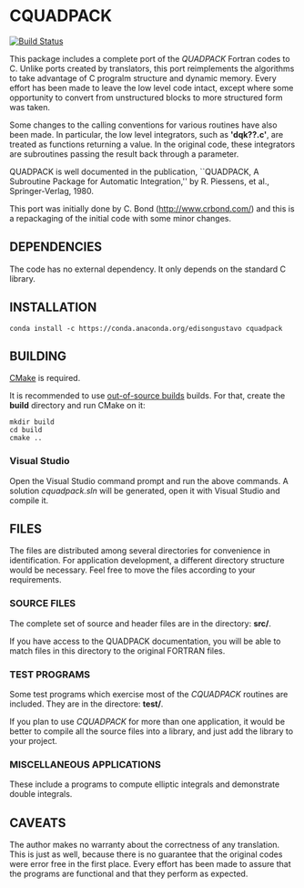 # CQUADPACK

[![Build Status](https://travis-ci.org/ESSS/cquadpack.svg?branch=master)](https://travis-ci.org/ESSS/cquadpack)

This package includes a complete port of the *QUADPACK* Fortran codes to C.
Unlike ports created by translators, this port reimplements the algorithms
to take advantage of C progralm structure and dynamic memory. Every effort
has been made to leave the low level code intact, except where some
opportunity to convert from unstructured blocks to more structured form
was taken.

Some changes to the calling conventions for various routines have also
been made. In particular, the low level integrators, such as **'dqk??.c'**,
are treated as functions returning a value. In the original code, these
integrators are subroutines passing the result back through a parameter.

QUADPACK is well documented in the publication, ``QUADPACK, A Subroutine
Package for Automatic Integration,'' by R. Piessens, et al., Springer-Verlag,
1980.

This port was initially done by C. Bond (http://www.crbond.com/) and this is
a repackaging of the initial code with some minor changes.

## DEPENDENCIES

The code has no external dependency. It only depends on the standard C library.

## INSTALLATION

`conda install -c https://conda.anaconda.org/edisongustavo cquadpack`

## BUILDING

[CMake](http://www.cmake.org/) is required.

It is recommended to use [out-of-source builds](http://www.cmake.org/Wiki/CMake_FAQ#Out-of-source_build_trees) builds.
For that, create the **build** directory and run CMake on it:

    mkdir build
    cd build
    cmake ..

### Visual Studio

Open the Visual Studio command prompt and run the above commands. A solution *cquadpack.sln* will be generated, open it
with Visual Studio and compile it.

## FILES

The files are distributed among several directories for convenience in
identification. For application development, a different directory
structure would be necessary. Feel free to move the files according to
your requirements.

### SOURCE FILES

The complete set of source and header files are in the directory: **src/**.

If you have access to the QUADPACK documentation, you will be able to
match files in this directory to the original FORTRAN files.

### TEST PROGRAMS

Some test programs which exercise most of the *CQUADPACK* routines are
included. They are in the directore: **test/**.

If you plan to use *CQUADPACK* for more than one application, it would be
better to compile all the source files into a library, and just add the
library to your project.

### MISCELLANEOUS APPLICATIONS

These include a programs to compute elliptic integrals and demonstrate
double integrals.

## CAVEATS

The author makes no warranty about the correctness of any translation. This
is just as well, because there is no guarantee that the original codes were
error free in the first place. Every effort has been made to assure that the
programs are functional and that they perform as expected.
